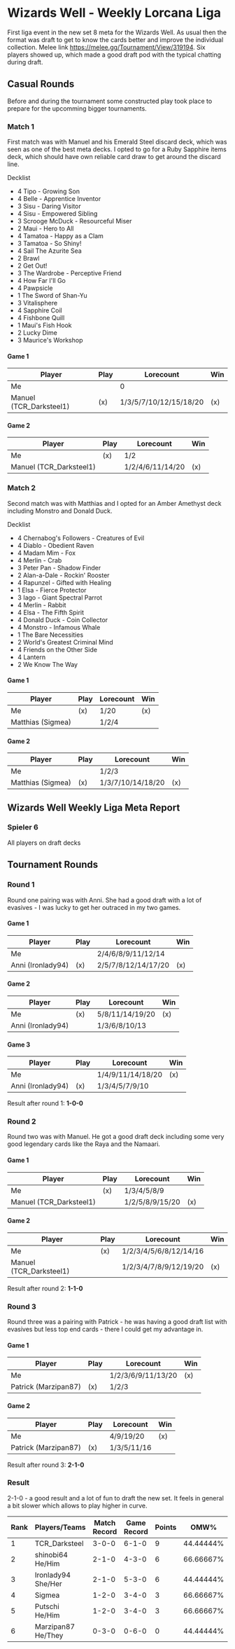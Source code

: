 # Wizards Well - Weekly Lorcana Liga

First liga event in the new set 8 meta for the Wizards Well. As usual then the format was draft to get to know the cards better and improve the individual collection. Melee link https://melee.gg/Tournament/View/319194. Six players showed up, which made a good draft pod with the typical chatting during draft.

## Casual Rounds

Before and during the tournament some constructed play took place to prepare for the upcomming bigger tournaments.

### Match 1

First match was with Manuel and his Emerald Steel discard deck, which was seen as one of the best meta decks. I opted to go for a Ruby Sapphire items deck, which should have own reliable card draw to get around the discard line.

Decklist

- 4 Tipo - Growing Son
- 4 Belle - Apprentice Inventor
- 3 Sisu - Daring Visitor
- 4 Sisu - Empowered Sibling
- 3 Scrooge McDuck - Resourceful Miser
- 2 Maui - Hero to All
- 4 Tamatoa - Happy as a Clam
- 3 Tamatoa - So Shiny!
- 4 Sail The Azurite Sea
- 2 Brawl
- 2 Get Out!
- 3 The Wardrobe - Perceptive Friend
- 4 How Far I'll Go
- 4 Pawpsicle
- 1 The Sword of Shan-Yu
- 3 Vitalisphere
- 4 Sapphire Coil
- 4 Fishbone Quill
- 1 Maui's Fish Hook
- 2 Lucky Dime
- 3 Maurice's Workshop

#### Game 1

| Player                  | Play | Lorecount              | Win |
| ----------------------- | ---- | ---------------------- | --- |
| Me                      |      | 0                      |     |
| Manuel (TCR_Darksteel1) | (x)  | 1/3/5/7/10/12/15/18/20 | (x) |

#### Game 2

| Player                  | Play | Lorecount        | Win |
| ----------------------- | ---- | ---------------- | --- |
| Me                      | (x)  | 1/2              |     |
| Manuel (TCR_Darksteel1) |      | 1/2/4/6/11/14/20 | (x) |

### Match 2

Second match was with Matthias and I opted for an Amber Amethyst deck including Monstro and Donald Duck.

Decklist

- 4 Chernabog's Followers - Creatures of Evil
- 4 Diablo - Obedient Raven
- 4 Madam Mim - Fox
- 4 Merlin - Crab
- 3 Peter Pan - Shadow Finder
- 2 Alan-a-Dale - Rockin' Rooster
- 4 Rapunzel - Gifted with Healing
- 1 Elsa - Fierce Protector
- 3 Iago - Giant Spectral Parrot
- 4 Merlin - Rabbit
- 4 Elsa - The Fifth Spirit
- 4 Donald Duck - Coin Collector
- 4 Monstro - Infamous Whale
- 1 The Bare Necessities
- 2 World's Greatest Criminal Mind
- 4 Friends on the Other Side
- 4 Lantern
- 2 We Know The Way

#### Game 1

| Player            | Play | Lorecount | Win |
| ----------------- | ---- | --------- | --- |
| Me                | (x)  | 1/20      | (x) |
| Matthias (Sigmea) |      | 1/2/4     |     |

#### Game 2

| Player            | Play | Lorecount         | Win |
| ----------------- | ---- | ----------------- | --- |
| Me                |      | 1/2/3             |     |
| Matthias (Sigmea) | (x)  | 1/3/7/10/14/18/20 | (x) |

## Wizards Well Weekly Liga Meta Report

### Spieler 6

All players on draft decks

## Tournament Rounds

### Round 1

Round one pairing was with Anni. She had a good draft with a lot of evasives - I was lucky to get her outraced in my two games.

#### Game 1

| Player            | Play | Lorecount           | Win |
| ----------------- | ---- | ------------------- | --- |
| Me                |      | 2/4/6/8/9/11/12/14  |     |
| Anni (Ironlady94) | (x)  | 2/5/7/8/12/14/17/20 | (x) |

#### Game 2

| Player            | Play | Lorecount       | Win |
| ----------------- | ---- | --------------- | --- |
| Me                | (x)  | 5/8/11/14/19/20 | (x) |
| Anni (Ironlady94) |      | 1/3/6/8/10/13   |     |

#### Game 3

| Player            | Play | Lorecount         | Win |
| ----------------- | ---- | ----------------- | --- |
| Me                |      | 1/4/9/11/14/18/20 | (x) |
| Anni (Ironlady94) | (x)  | 1/3/4/5/7/9/10    |     |

Result after round 1: **1-0-0**

### Round 2

Round two was with Manuel. He got a good draft deck including some very good legendary cards like the Raya and the Namaari.

#### Game 1

| Player                  | Play | Lorecount       | Win |
| ----------------------- | ---- | --------------- | --- |
| Me                      | (x)  | 1/3/4/5/8/9     |     |
| Manuel (TCR_Darksteel1) |      | 1/2/5/8/9/15/20 | (x) |

#### Game 2

| Player                  | Play | Lorecount              | Win |
| ----------------------- | ---- | ---------------------- | --- |
| Me                      | (x)  | 1/2/3/4/5/6/8/12/14/16 |     |
| Manuel (TCR_Darksteel1) |      | 1/2/3/4/7/8/9/12/19/20 | (x) |

Result after round 2: **1-1-0**

### Round 3

Round three was a pairing with Patrick - he was having a good draft list with evasives but less top end cards - there I could get my advantage in.

#### Game 1

| Player               | Play | Lorecount          | Win |
| -------------------- | ---- | ------------------ | --- |
| Me                   |      | 1/2/3/6/9/11/13/20 | (x) |
| Patrick (Marzipan87) | (x)  | 1/2/3              |     |

#### Game 2

| Player               | Play | Lorecount   | Win |
| -------------------- | ---- | ----------- | --- |
| Me                   |      | 4/9/19/20   | (x) |
| Patrick (Marzipan87) | (x)  | 1/3/5/11/16 |     |

Result after round 3: **2-1-0**

### Result

2-1-0 - a good result and a lot of fun to draft the new set. It feels in general a bit slower which allows to play higher in curve.

| Rank | Players/Teams      | Match Record | Game Record | Points | OMW%      | TGW%      | OGW%      |
| ---- | ------------------ | ------------ | ----------- | ------ | --------- | --------- | --------- |
| 1    | TCR_Darksteel      | 3-0-0        | 6-1-0       | 9      | 44.44444% | 85.71429% | 47.61905% |
| 2    | shinobi64 He/Him   | 2-1-0        | 4-3-0       | 6      | 66.66667% | 57.14286% | 60.51587% |
| 3    | Ironlady94 She/Her | 2-1-0        | 5-3-0       | 6      | 44.44444% | 62.50000% | 47.61905% |
| 4    | Sigmea             | 1-2-0        | 3-4-0       | 3      | 66.66667% | 42.85714% | 60.51587% |
| 5    | Putschi He/Him     | 1-2-0        | 3-4-0       | 3      | 66.66667% | 42.85714% | 60.51587% |
| 6    | Marzipan87 He/They | 0-3-0        | 0-6-0       | 0      | 44.44444% | 33.33333% | 47.61905% |
